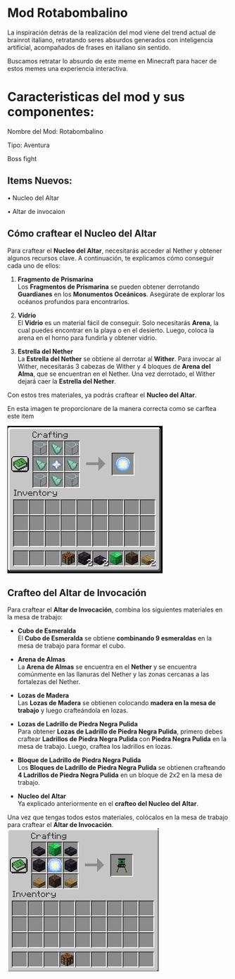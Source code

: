 # **Mod Rotabombalino** 
La inspiración detrás de la realización del mod viene del trend actual de brainrot italiano, retratando seres absurdos generados con inteligencia artificial, acompañados de frases en italiano sin sentido.

Buscamos retratar lo absurdo de este meme en Minecraft para hacer de estos memes una experiencia interactiva.

# **Caracteristicas del mod y sus componentes:**

Nombre del Mod: Rotabombalino

Tipo: Aventura

Boss fight

## **Items Nuevos:**

• Nucleo del Altar

• Altar de invocaion

## **Cómo craftear el Nucleo del Altar**

Para craftear el **Nucleo del Altar**, necesitarás acceder al Nether y obtener algunos recursos clave. A continuación, te explicamos cómo conseguir cada uno de ellos:

1. **Fragmento de Prismarina**  
   Los **Fragmentos de Prismarina** se pueden obtener derrotando **Guardianes** en los **Monumentos Oceánicos**. Asegúrate de explorar los océanos profundos para encontrarlos.

2. **Vidrio**  
   El **Vidrio** es un material fácil de conseguir. Solo necesitarás **Arena**, la cual puedes encontrar en la playa o en el desierto. Luego, coloca la arena en el horno para fundirla y obtener vidrio.

3. **Estrella del Nether**  
   La **Estrella del Nether** se obtiene al derrotar al **Wither**. Para invocar al Wither, necesitarás 3 cabezas de Wither y 4 bloques de **Arena del Alma**, que se encuentran en el Nether. Una vez derrotado, el Wither dejará caer la **Estrella del Nether**.

Con estos tres materiales, ya podrás craftear el **Nucleo del Altar**.

En esta imagen te proporcionare de la manera correcta como se carftea este item


![Altar de Invocación](Imagen%20de%20WhatsApp%202025-05-13%20a%20las%2015.07.19_28483483.jpg)





## **Crafteo del Altar de Invocación**

Para craftear el **Altar de Invocación**, combina los siguientes materiales en la mesa de trabajo:

- **Cubo de Esmeralda**  
   El **Cubo de Esmeralda** se obtiene **combinando 9 esmeraldas** en la mesa de trabajo para formar el cubo.

- **Arena de Almas**  
   La **Arena de Almas** se encuentra en el **Nether** y se encuentra comúnmente en las llanuras del Nether y las zonas cercanas a las fortalezas del Nether.

- **Lozas de Madera**  
   Las **Lozas de Madera** se obtienen colocando **madera en la mesa de trabajo** y luego crafteándola en lozas.

- **Lozas de Ladrillo de Piedra Negra Pulida**  
   Para obtener **Lozas de Ladrillo de Piedra Negra Pulida**, primero debes craftear **Ladrillos de Piedra Negra Pulida** con **Piedra Negra Pulida** en la mesa de trabajo. Luego, craftea los ladrillos en lozas.

- **Bloque de Ladrillo de Piedra Negra Pulida**  
   Los **Bloques de Ladrillo de Piedra Negra Pulida** se obtienen crafteando **4 Ladrillos de Piedra Negra Pulida** en un bloque de 2x2 en la mesa de trabajo.

- **Nucleo del Altar**  
   Ya explicado anteriormente en el **crafteo del Nucleo del Altar**.

Una vez que tengas todos estos materiales, colócalos en la mesa de trabajo para craftear el **Altar de Invocación**.
![Altar de Invocación](Imagen%20de%20WhatsApp%202025-05-13%20a%20las%2015.08.30_e89d3823.jpg)




